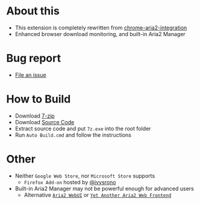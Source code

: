 # About this

- This extension is completely rewritten from [chrome-aria2-integration](https://github.com/robbielj/chrome-aria2-integration)
- Enhanced browser download monitoring, and built-in Aria2 Manager

# Bug report

- [File an issue](https://github.com/jc3213/download_with_aria2-archived/issues/new/choose)

# How to Build

- Download [7-zip](https://www.7-zip.org/)
- Download [Source Code](https://github.com/jc3213/download_with_aria2/archive/refs/heads/master.zip)
- Extract source code and put `7z.exe` into the root folder
- Run `Auto Build.cmd` and follow the instructions

# Other

- Neither `Google Web Store`, nor `Microsoft Store` supports
    - `Firefox Add-on` hosted by [@ivysrono](https://addons.mozilla.org/en-US/firefox/addon/download-with-aria2/)
- Built-in Aria2 Manager may not be powerful enough for advanced users
    - Alternative [`Aria2 WebUI`](https://ziahamza.github.io/webui-aria2/) or [`Yet Another Aria2 Web Frontend`](http://binux.github.io/yaaw/demo/)
